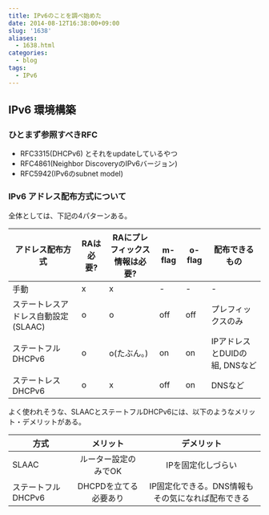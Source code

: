 ```yaml
---
title: IPv6のことを調べ始めた
date: 2014-08-12T16:38:00+09:00
slug: '1638'
aliases:
  - 1638.html
categories:
  - blog
tags:
  - IPv6
---
```



## IPv6 環境構築
### ひとまず参照すべきRFC
* RFC3315(DHCPv6) とそれをupdateしているやつ
* RFC4861(Neighbor DiscoveryのIPv6バージョン)
* RFC5942(IPv6のsubnet model)

### IPv6 アドレス配布方式について

全体としては、下記の4パターンある。

| アドレス配布方式             | RAは必要? | RAにプレフィックス情報は必要? | m-flag | o-flag | 配布できるもの |
|---------------------------|------------|------------------------|--------|--------|-------------|
| 手動                      | x          | x             | -      | -    | -            |
| ステートレスアドレス自動設定(SLAAC)    | o          | o            | off    | off  | プレフィックスのみ |
| ステートフルDHCPv6           | o          | o(たぶん。)   | on     | on   | IPアドレスとDUIDの組, DNSなど |
| ステートレスDHCPv6         | o          | x            | off    | on   | DNSなど         |

よく使われそうな、SLAACとステートフルDHCPv6には、以下のようなメリット・デメリットがある。

方式    | メリット | デメリット
--------|:-------:|:---------:
SLAAC | ルーター設定のみでOK   | IPを固定化しづらい
ステートフルDHCPv6 | DHCPDを立てる必要あり  | IP固定化できる。DNS情報もその気になれば配布できる


